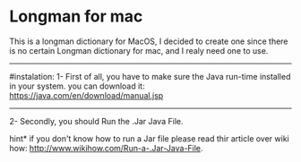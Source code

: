 # Longman for mac

This is a longman dictionary for MacOS, I decided to create one since there is no certain Longman dictionary for mac, and I realy need one to use. 

------
#instalation:
1- First of all, you have to make sure the Java run-time installed in your system. 
you can download it:
https://java.com/en/download/manual.jsp


----
2- Secondly, you should Run the .Jar Java File.

hint* if you don't know how to run a Jar file please read thir article over wiki how: 
http://www.wikihow.com/Run-a-.Jar-Java-File.


